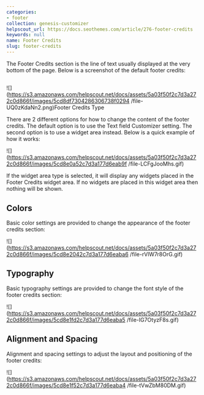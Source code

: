 ```yaml
---
categories:
- footer
collection: genesis-customizer
helpscout_url: https://docs.seothemes.com/article/276-footer-credits
keywords: null
name: Footer Credits
slug: footer-credits
---
```

The Footer Credits section is the line of text usually displayed at the very
bottom of the page. Below is a screenshot of the default footer credits:

##
![](https://s3.amazonaws.com/helpscout.net/docs/assets/5a03f50f2c7d3a272c0d866f/images/5cd8df7304286306738f0294
/file-UQ0zKdaNn2.png)Footer Credits Type

There are 2 different options for how to change the content of the footer
credits. The default option is to use the Text field Customizer setting. The
second option is to use a widget area instead. Below is a quick example of how
it works:

![](https://s3.amazonaws.com/helpscout.net/docs/assets/5a03f50f2c7d3a272c0d866f/images/5cd8e0a52c7d3a177d6eab9f
/file-LCFgJooMhs.gif)

If the widget area type is selected, it will display any widgets placed in the
Footer Credits widget area. If no widgets are placed in this widget area then
nothing will be shown.

## Colors

Basic color settings are provided to change the appearance of the footer
credits section:

![](https://s3.amazonaws.com/helpscout.net/docs/assets/5a03f50f2c7d3a272c0d866f/images/5cd8e2042c7d3a177d6eaba6
/file-rVlW7r8OrG.gif)

## Typography

Basic typography settings are provided to change the font style of the footer
credits section:

![](https://s3.amazonaws.com/helpscout.net/docs/assets/5a03f50f2c7d3a272c0d866f/images/5cd8e1fd2c7d3a177d6eaba5
/file-IG7OtyzF8s.gif)

## Alignment and Spacing

Alignment and spacing settings to adjust the layout and positioning of the
footer credits:

![](https://s3.amazonaws.com/helpscout.net/docs/assets/5a03f50f2c7d3a272c0d866f/images/5cd8e1f52c7d3a177d6eaba4
/file-tVwZbM80DM.gif)

